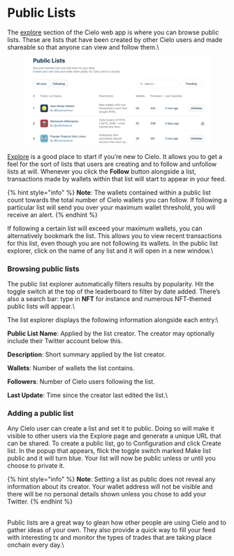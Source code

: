 # Public Lists

The [explore](https://app.cielo.finance/explore) section of the Cielo web app is where you can browse public lists. These are lists that have been created by other Cielo users and made shareable so that anyone can view and follow them.\


<figure><img src=".gitbook/assets/Screenshot 2024-03-02 at 16.49.08.png" alt=""><figcaption></figcaption></figure>

[Explore](https://app.cielo.finance/explore) is a good place to start if you’re new to Cielo. It allows you to get a feel for the sort of lists that users are creating and to follow and unfollow lists at will. Whenever you click the **Follow** button alongside a list, transactions made by wallets within that list will start to appear in your feed.

{% hint style="info" %}
**Note**: The wallets contained within a public list count towards the total number of Cielo wallets you can follow. If following a particular list will send you over your maximum wallet threshold, you will receive an alert.
{% endhint %}

If following a certain list will exceed your maximum wallets, you can alternatively bookmark the list. This allows you to view recent transactions for this list, even though you are not following its wallets. In the public list explorer, click on the name of any list and it will open in a new window.\


### Browsing public lists

The public list explorer automatically filters results by popularity. Hit the toggle switch at the top of the leaderboard to filter by date added. There’s also a search bar: type in **NFT** for instance and numerous NFT-themed public lists will appear.\


The list explorer displays the following information alongside each entry:\


**Public List Name**: Applied by the list creator. The creator may optionally include their Twitter account below this.

**Description**: Short summary applied by the list creator.

**Wallets**: Number of wallets the list contains.

**Followers**: Number of Cielo users following the list.

**Last Update**: Time since the creator last edited the list.\


### Adding a public list

Any Cielo user can create a list and set it to public. Doing so will make it visible to other users via the Explore page and generate a unique URL that can be shared. To create a public list, go to Configuration and click Create list. In the popup that appears, flick the toggle switch marked Make list public and it will turn blue. Your list will now be public unless or until you choose to private it.

{% hint style="info" %}
**Note**: Setting a list as public does not reveal any information about its creator. Your wallet address will not be visible and there will be no personal details shown unless you chose to add your Twitter.
{% endhint %}

\
Public lists are a great way to glean how other people are using Cielo and to gather ideas of your own. They also provide a quick way to fill your feed with interesting tx and monitor the types of trades that are taking place onchain every day.\
